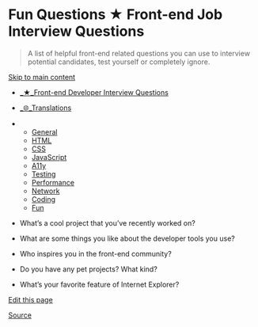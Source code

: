 Fun Questions ★ Front-end Job Interview Questions
=================================================

> A list of helpful front-end related questions you can use to interview potential candidates, test yourself or completely ignore.

[Skip to main content](#main-content)

-   [\_★\_Front-end Developer Interview Questions](chrome-extension://cjedbglnccaioiolemnfhjncicchinao/ "Home")
-   [\_🌐\_Translations](chrome-extension://cjedbglnccaioiolemnfhjncicchinao/translations "Translations")

-   -   [General](chrome-extension://cjedbglnccaioiolemnfhjncicchinao/questions/general-questions/ "General Questions")
    -   [HTML](chrome-extension://cjedbglnccaioiolemnfhjncicchinao/questions/html-questions/ "HTML Questions")
    -   [CSS](chrome-extension://cjedbglnccaioiolemnfhjncicchinao/questions/css-questions/ "CSS Questions")
    -   [JavaScript](chrome-extension://cjedbglnccaioiolemnfhjncicchinao/questions/javascript-questions/ "JavaScript Questions")
    -   [A11y](https://scottaohara.github.io/accessibility_interview_questions/ "Accessibility Questions (external link)")
    -   [Testing](chrome-extension://cjedbglnccaioiolemnfhjncicchinao/questions/testing-questions/ "Testing Questions")
    -   [Performance](chrome-extension://cjedbglnccaioiolemnfhjncicchinao/questions/performance-questions/ "Performance Questions")
    -   [Network](chrome-extension://cjedbglnccaioiolemnfhjncicchinao/questions/network-questions/ "Network Questions")
    -   [Coding](chrome-extension://cjedbglnccaioiolemnfhjncicchinao/questions/coding-questions/ "Coding Questions")
    -   [Fun](chrome-extension://cjedbglnccaioiolemnfhjncicchinao/questions/fun-questions/ "Fun Questions")

-   What’s a cool project that you’ve recently worked on?
-   What are some things you like about the developer tools you use?
-   Who inspires you in the front-end community?
-   Do you have any pet projects? What kind?
-   What’s your favorite feature of Internet Explorer?

[Edit this page](https://github.com/h5bp/Front-end-Developer-Interview-Questions/tree/master/src/questions/fun-questions.md)

[Source](http://localhost:9090/questions/fun-questions/)
